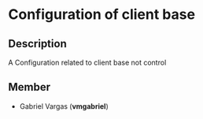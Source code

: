 # Configuration of client base

## Description
A Configuration related to client base not control

## Member
- Gabriel Vargas (**vmgabriel**)
